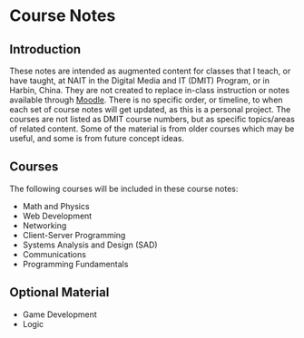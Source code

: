 # Course Notes

## Introduction
These notes are intended as augmented content for classes that I teach, or have taught, at NAIT in the Digital Media and IT (DMIT) Program, or in Harbin, China. They are not created to replace in-class instruction or notes available through [Moodle](https://moodle.nait.ca/my/). There is no specific order, or timeline, to when each set of course notes will get updated, as this is a personal project. The courses are not listed as DMIT course numbers, but as specific topics/areas of related content. Some of the material is from older courses which may be useful, and some is from future concept ideas.

## Courses
The following courses will be included in these course notes:

* Math and Physics
* Web Development
* Networking
* Client-Server Programming
* Systems Analysis and Design (SAD)
* Communications
* Programming Fundamentals

## Optional Material
* Game Development
* Logic
